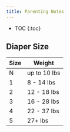 ```yaml
---
title: Parenting Notes
---
```


* TOC
{:toc}

Diaper Size
-----

Size | Weight
--- | ---
N | up to 10 lbs
1 | 8 - 14 lbs
2 | 12 - 18 lbs
3 | 16 - 28 lbs
4 | 22 - 37 lbs
5 | 27+ lbs
